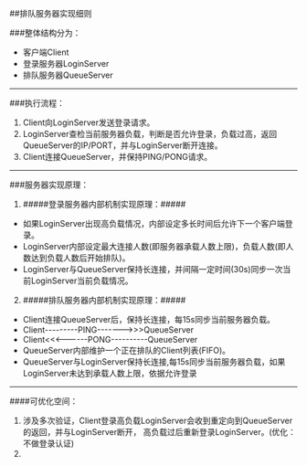 ##排队服务器实现细则

###整体结构分为：
- 客户端Client
- 登录服务器LoginServer
- 排队服务器QueueServer

----


###执行流程：
1. Client向LoginServer发送登录请求。
2. LoginServer查检当前服务器负载，判断是否允许登录，负载过高，返回QueueServer的IP/PORT，并与LoginServer断开连接。
3. Client连接QueueServer，并保持PING/PONG请求。

----

###服务器实现原理：
1. #####登录服务器内部机制实现原理：#####
  - 如果LoginServer出现高负载情况，内部设定多长时间后允许下一个客户端登录。
  - LoginServer内部设定最大连接人数(即服务器承载人数上限)，负载人数(即人数达到负载人数后开始排队)。
  - LoginServer与QueueServer保持长连接，并间隔一定时间(30s)同步一次当前LoginServer当前负载情况。
  

2. #####排队服务器内部机制实现原理：#####
  - Client连接QueueServer后，保持长连接，每15s同步当前服务器负载。
  -	Client---------PING------->>>QueueServer
  -	Client<<<------PONG----------QueueServer
  -	QueueServer内部维护一个正在排队的Client列表(FIFO)。
  -	QueueServer与LoginServer保持长连接,每15s同步当前服务器负载，如果LoginServer未达到承载人数上限，依据允许登录
  

----
####可优化空间：
1. 涉及多次验证，Client登录高负载LoginServer会收到重定向到QueueServer的返回，并与LoginServer断开，
		高负载过后重新登录LoginServer。(优化：不做登录认证)
2. 
